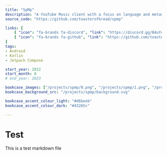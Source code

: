 ```yaml
---
title: "SpMp"
description: "A YouTube Music client with a focus on language and metadata customisation. Built with Kotlin and Jetpack Compose for Android."
source_code: "https://github.com/toasterofbread/spmp"

links: [
    { "icon": "fa-brands fa-discord", "link": "https://discord.gg/B4uY4FkkJ3" },
    { "icon": "fa-brands fa-github", "link": "https://github.com/toasterofbread/spmp" }
]
tags:
- Android
- Kotlin
- Jetpack Compose

start_year: 2022
start_month: 8
# end_year: 2023

bookcase_images: ["/projects/spmp/0.png", "/projects/spmp/1.png", "/projects/spmp/2.png"]
bookcase_background_src: "/projects/spmp/background.svg"

bookcase_accent_colour_light: "#d6beeb"
bookcase_accent_colour_dark: "#43265c"

---
```



# Test

This is a test markdown file